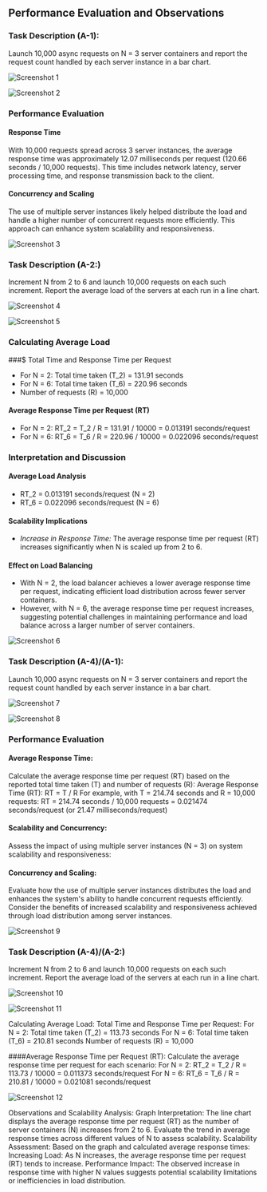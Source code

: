 ## Performance Evaluation and Observations

### Task Description (A-1):
Launch 10,000 async requests on N = 3 server containers and report the request count handled by each server instance in a bar chart.

![Screenshot 1](https://res.cloudinary.com/dwh98o938/image/upload/v1714337744/Screenshot_2024-04-28_at_10.58.28_PM_cklsvo.png)

![Screenshot 2](https://res.cloudinary.com/dwh98o938/image/upload/v1721816588/Screenshot_2024-07-24_at_1.17.29_PM_l3vji1.png)

### Performance Evaluation

#### Response Time
With 10,000 requests spread across 3 server instances, the average response time was approximately 12.07 milliseconds per request (120.66 seconds / 10,000 requests). This time includes network latency, server processing time, and response transmission back to the client.

#### Concurrency and Scaling
The use of multiple server instances likely helped distribute the load and handle a higher number of concurrent requests more efficiently. This approach can enhance system scalability and responsiveness.

![Screenshot 3](https://res.cloudinary.com/dwh98o938/image/upload/v1714337745/Screenshot_2024-04-28_at_11.14.31_PM_gc5foa.png)



### Task Description (A-2:)
Increment N from 2 to 6 and launch 10,000 requests on each such increment. Report the average load of the servers at each run in a line chart.

![Screenshot 4](https://res.cloudinary.com/dwh98o938/image/upload/v1714337745/Screenshot_2024-04-28_at_11.36.50_PM_z7nwpj.png)



![Screenshot 5](https://res.cloudinary.com/dwh98o938/image/upload/v1721817305/YelpCamp/zut1lqsgjyjvzz2gn14g.png)

### Calculating Average Load

###$ Total Time and Response Time per Request
- For N = 2: Total time taken (T_2) = 131.91 seconds
- For N = 6: Total time taken (T_6) = 220.96 seconds
- Number of requests (R) = 10,000

#### Average Response Time per Request (RT)
- For N = 2: RT_2 = T_2 / R = 131.91 / 10000 = 0.013191 seconds/request
- For N = 6: RT_6 = T_6 / R = 220.96 / 10000 = 0.022096 seconds/request

### Interpretation and Discussion

#### Average Load Analysis
- RT_2 = 0.013191 seconds/request (N = 2)
- RT_6 = 0.022096 seconds/request (N = 6)

#### Scalability Implications
- *Increase in Response Time:* The average response time per request (RT) increases significantly when N is scaled up from 2 to 6.

#### Effect on Load Balancing
- With N = 2, the load balancer achieves a lower average response time per request, indicating efficient load distribution across fewer server containers.
- However, with N = 6, the average response time per request increases, suggesting potential challenges in maintaining performance and load balance across a larger number of server containers.
  
![Screenshot 6](https://res.cloudinary.com/dwh98o938/image/upload/v1714337746/Screenshot_2024-04-28_at_11.36.27_PM_fmtuhz.png)



### Task Description (A-4)/(A-1):
Launch 10,000 async requests on N = 3 server containers and report the request count handled by each server instance in a bar chart.

![Screenshot 7](https://res.cloudinary.com/dwh98o938/image/upload/v1714338774/Screenshot_2024-04-29_at_12.12.16_AM_q5wiba.png)



![Screenshot 8](https://res.cloudinary.com/dwh98o938/image/upload/v1721816588/Screenshot_2024-07-24_at_1.17.29_PM_l3vji1.png)

### Performance Evaluation

#### Average Response Time:
Calculate the average response time per request (RT) based on the reported total time taken (T) and number of requests (R):
Average Response Time (RT): RT = T / R
For example, with T = 214.74 seconds and R = 10,000 requests:
RT = 214.74 seconds / 10,000 requests = 0.021474 seconds/request (or 21.47 milliseconds/request)

#### Scalability and Concurrency:
Assess the impact of using multiple server instances (N = 3) on system scalability and responsiveness:

#### Concurrency and Scaling:
Evaluate how the use of multiple server instances distributes the load and enhances the system's ability to handle concurrent requests efficiently.
Consider the benefits of increased scalability and responsiveness achieved through load distribution among server instances.

![Screenshot 9](https://res.cloudinary.com/dwh98o938/image/upload/v1714338774/Screenshot_2024-04-29_at_12.09.26_AM_tbmzlz.png)


### Task Description (A-4)/(A-2:)
Increment N from 2 to 6 and launch 10,000 requests on each such increment. Report the average load of the servers at each run in a line chart.

![Screenshot 10](https://res.cloudinary.com/dwh98o938/image/upload/v1714340292/Screenshot_2024-04-29_at_12.11.44_AM_jnyhfu.png)



![Screenshot 11](https://res.cloudinary.com/dwh98o938/image/upload/v1721817305/YelpCamp/zut1lqsgjyjvzz2gn14g.png)

Calculating Average Load:
Total Time and Response Time per Request:
For N = 2: Total time taken (T_2) = 113.73 seconds
For N = 6: Total time taken (T_6) = 210.81 seconds
Number of requests (R) = 10,000

####Average Response Time per Request (RT):
Calculate the average response time per request for each scenario:
For N = 2: RT_2 = T_2 / R = 113.73 / 10000 = 0.011373 seconds/request
For N = 6: RT_6 = T_6 / R = 210.81 / 10000 = 0.021081 seconds/request
  
![Screenshot 12](https://res.cloudinary.com/dwh98o938/image/upload/v1714340293/Screenshot_2024-04-29_at_12.17.26_AM_wqraah.png)

Observations and Scalability Analysis:
Graph Interpretation:
The line chart displays the average response time per request (RT) as the number of server containers (N) increases from 2 to 6.
Evaluate the trend in average response times across different values of N to assess scalability.
Scalability Assessment:
Based on the graph and calculated average response times:
Increasing Load: As N increases, the average response time per request (RT) tends to increase.
Performance Impact: The observed increase in response time with higher N values suggests potential scalability limitations or inefficiencies in load distribution.
